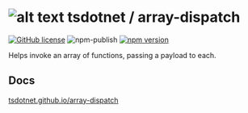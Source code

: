 # ![alt text](https://avatars1.githubusercontent.com/u/64487547?s=30 "tsdotnet") tsdotnet / array-dispatch

[![GitHub license](https://img.shields.io/badge/license-MIT-blue.svg?style=flat-square)](https://github.com/tsdotnet/array-dispatch/blob/master/LICENSE)
![npm-publish](https://github.com/tsdotnet/array-dispatch/workflows/npm-publish/badge.svg)
[![npm version](https://img.shields.io/npm/v/@tsdotnet/array-dispatch.svg?style=flat-square)](https://www.npmjs.com/package/@tsdotnet/array-dispatch)

Helps invoke an array of functions, passing a payload to each.

## Docs

[tsdotnet.github.io/array-dispatch](https://tsdotnet.github.io/array-dispatch/)

